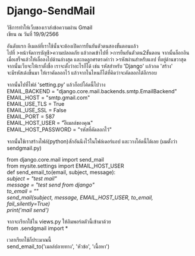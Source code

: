 # Django-SendMail

วิธีการทำให้เว็บของเราส่งข้อความผ่าน Gmail <br>
เขียน ณ วันที่ 19/9/2566 <br>

อันดับแรก อีเมลล์ที่เราใช้นั้นจะต้องเปิดการยืนยันตัวตนสองขั้นตอนแล้ว <br>
ไปที่ >หน้าจัดการบัญชี>ความปลอดภัย แล้วกดเข้าไปที่ >การยืนยันตัวตน2ขั้นตอน จากนั้นล็อกอิน <br>
เมื่อเสร็จแล้วให้เลื่อลงไปด้านล่างสุด และกดลูกศรตรงคำว่า >รหัสผ่านสำหรับแอป ที่อยู่ด้านขวาสุด <br>
จากนั้นเว็บจะให้เราตั้งชื่อ เราจะตั้งว่าอะไรก็ได้ เช่น รหัสสำหรับ 'Django' แล้วกด 'สร้าง' <br>
จะมีรหัสเด้งขึ้นมา ให้เราคัดลอกไว้ แล้วจากในไหนก็ได้ที่คิดว่าจะคัดลอกได้อีกรอบ <br>

จากนั้นไปที่ไฟล์ 'setting.py' แล้วก็อปโค้ดนี้ไปวาง <br>
EMAIL_BACKEND = "django.core.mail.backends.smtp.EmailBackend" <br>
EMAIL_HOST = "smtp.gmail.com" <br>
EMAIL_USE_TLS = True <br>
EMAIL_USE_SSL = False <br>
EMAIL_PORT = 587 <br>
EMAIL_HOST_USER = "ัอีเมลล์ของคุณ" <br>
EMAIL_HOST_PASSWORD = "รหัสที่คัดลอกไว้" <br>

จากนั้นใช้เราสร้างไฟล์(python)สักอันนึงไว้ในโฟล์เดอร์แอป และวางโค้ดนี้ได้เลย (ผมตั้งว่า sendgmail.py) <br>

from django.core.mail import send_mail <br>
from mysite.settings import EMAIL_HOST_USER <br>
def send_email_to(email, subject, message): <br>
    *subject = "test mail"* <br>
    *message = "test send from django"* <br>
    *to_email = ""* <br>
    *send_mail(subject, message, EMAIL_HOST_USER, to_email, fail_silently=True)* <br>
    *print('mail send')* <br>

จากจะเรียกใช้ใน views.py ให้อิมพอร์ตตัวนี้เข้ามาด้วย <br>
from .sendgmail import * <br>

เวลาเรียกใช้ก็ประมาณนี้ <br>
send_email_to('เมลล์ปลายทาง', 'หัวข้อ', 'เนื้อหา') <br>



















    
